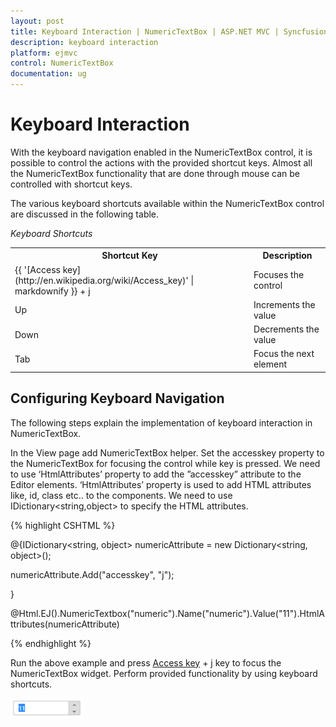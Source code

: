 ```yaml
---
layout: post
title: Keyboard Interaction | NumericTextBox | ASP.NET MVC | Syncfusion
description: keyboard interaction
platform: ejmvc
control: NumericTextBox
documentation: ug
---
```


# Keyboard Interaction

With the keyboard navigation enabled in the NumericTextBox control, it is possible to control the actions with the provided shortcut keys. Almost all the NumericTextBox functionality that are done through mouse can be controlled with shortcut keys.

The various keyboard shortcuts available within the NumericTextBox control are discussed in the following table. 

_Keyboard Shortcuts_

<table>
<tr>
<th>
Shortcut Key</th><th>
Description</th></tr>
<tr>
<td>
{{ '[Access key](http://en.wikipedia.org/wiki/Access_key)' | markdownify }} + j</td><td>
Focuses the control</td></tr>
<tr>
<td>
Up</td><td>
Increments the value</td></tr>
<tr>
<td>
Down</td><td>
Decrements the value</td></tr>
<tr>
<td>
Tab</td><td>
Focus the next element</td></tr>
</table>

## Configuring Keyboard Navigation

The following steps explain the implementation of keyboard interaction in NumericTextBox.

In the View page add NumericTextBox helper. Set the accesskey property to the NumericTextBox for focusing the control while key is pressed. We need to use ‘HtmlAttributes’ property to add the ”accesskey” attribute to the Editor elements. ‘HtmlAttributes’ property is used to add HTML attributes like, id, class etc.. to the components. We need to use IDictionary<string,object> to specify the HTML attributes.



{% highlight CSHTML %}

@{IDictionary<string, object> numericAttribute = new Dictionary<string, object>();

  numericAttribute.Add("accesskey", "j");

}

@Html.EJ().NumericTextbox("numeric").Name("numeric").Value("11").HtmlAttributes(numericAttribute)

{% endhighlight %}

Run the above example and press [Access key](http://en.wikipedia.org/wiki/Access_key) + j key to focus the NumericTextBox widget. Perform provided functionality by using keyboard shortcuts.



![](Keyboard-Interaction_images/Keyboard-Interaction_img1.png)














